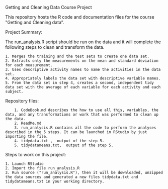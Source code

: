 Getting and Cleaning Data Course Project

This repository hosts the R code and documentation files for the course "Getting and Cleaning data”.

Project Summary:

The run_analysis.R script should be run on the data and it will complete the following steps to clean and transform the data.

    1. Merges the training and the test sets to create one data set.
    2. Extracts only the measurements on the mean and standard deviation for each measurement.
    3. Uses descriptive activity names to name the activities in the data set.
    4. Appropriately labels the data set with descriptive variable names.
    5. From the data set in step 4, creates a second, independent tidy data set with the average of each variable for each activity and each subject.

Repository files:

        1. CodeBook.md describes the how to use all this, variables, the data, and any transformations or work that was performed to clean up the data.
        2. ReadMe.md
        3. run_analysis.R contains all the code to perform the analyses described in the 5 steps. It can be launched in RStudio by just importing the file.
        4. tidydata.txt ,  output of the step 5.
        5. tidydatameans.txt,  output of the step 5. 

Steps to work on this project:

    1. Launch RStudio
    2. Import the file run_analysis.R 
    3. Run source ("run_analysis.R"), then it will be downloaded, unzipped the data sources and generated a new files tidydata.txt and tidydatameans.txt in your working directory.
